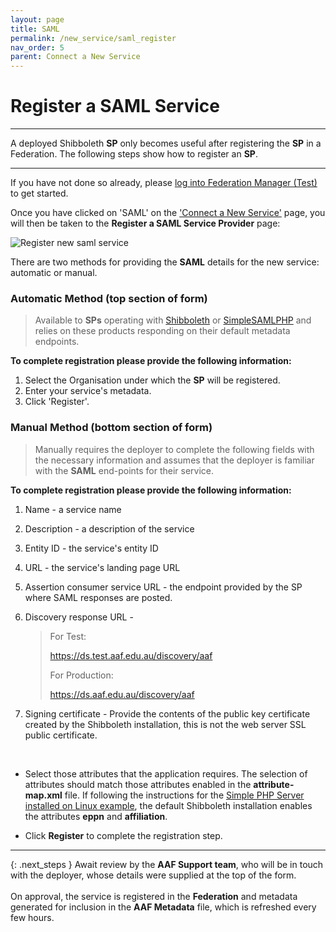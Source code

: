 ```yaml
---
layout: page
title: SAML
permalink: /new_service/saml_register
nav_order: 5
parent: Connect a New Service
---
```


# Register a SAML Service
---

A deployed Shibboleth **SP** only becomes useful after registering the **SP** in a Federation. The following steps show how to register an **SP**.

---
If you have not done so already, please [log into Federation Manager (Test)](login) to get started.

Once you have clicked on 'SAML' on the ['Connect a New Service'](https://manager.test.aaf.edu.au/connected_services/new) page, you will then be taken to the **Register a SAML Service Provider** page:

![Register new saml service](/assets/images/register-new-saml-service.png)

There are two methods for providing the **SAML** details for the new service: automatic or manual.

### Automatic Method (top section of form)
> Available to **SPs** operating with [Shibboleth](https://www.shibboleth.net/) or [SimpleSAMLPHP](https://simplesamlphp.org/) and relies on these products responding on their default metadata endpoints.

**To complete registration please provide the following information:**
1. Select the Organisation under which the **SP** will be registered.
2. Enter your service's metadata.
3. Click 'Register'.

### Manual Method (bottom section of form)
> Manually requires the deployer to complete the following fields with the necessary information and assumes that the deployer is familiar with the **SAML** end-points for their service.

**To complete registration please provide the following information:**
1. Name - a service name
2. Description - a description of the service
3. Entity ID - the service's entity ID
4. URL - the service's landing page URL
5. Assertion consumer service URL - the endpoint provided by the SP where SAML responses are posted.
6. Discovery response URL -
   > For Test:
   >
   > https://ds.test.aaf.edu.au/discovery/aaf
   >
   > For Production:
   >
   > https://ds.aaf.edu.au/discovery/aaf

7. Signing certificate - Provide the contents of the public key certificate created by the Shibboleth installation, this is not the web server SSL public certificate.

<br>

- Select those attributes that the application requires. The selection of attributes should match those attributes enabled in the **attribute-map.xml** file. If following the instructions for the [Simple PHP Server installed on Linux example](/saml/#example-simple-php-server-installed-on-linux), the default Shibboleth installation enables the attributes **eppn** and **affiliation**.

- Click **Register** to complete the registration step.

---

{: .next_steps }
Await review by the **AAF Support team**, who will be in touch with the deployer, whose details were supplied at the top of the form.
<br><br>On approval, the service is registered in the **Federation** and metadata generated for inclusion in the **AAF Metadata** file, which is refreshed every few hours.